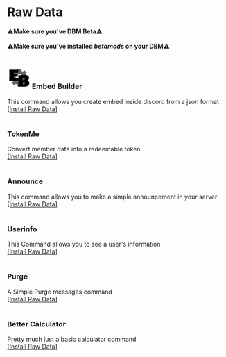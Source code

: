 # Raw Data
⚠️<b>Make sure you've DBM Beta</b>⚠️ <br>
<br>
⚠️<b>Make sure you've installed <em>betamods</em> on your DBM</b>⚠️

# <h3> ![Embed Builder Icon](https://github.com/Gr3nDy/DBM-Embed-Builder/blob/master/Screenshot/EB.png) Embed Builder </h3>
This command allows you create embed inside discord from a json format <br>
[[Install Raw Data]](https://github.com/Gr3nDy/DBM-Embed-Builder)

# <h3> TokenMe </h3>
Convert member data into a redeemable token <br>
[[Install Raw Data]](https://github.com/Gr3nDy/Discord-Bot-Maker/blob/master/Raw-Data/tokenme/README.md)

# <h3> Announce </h3>
This command allows you to make a simple announcement in your server <br>
[[Install Raw Data]](https://github.com/Gr3nDy/Discord-Bot-Maker/blob/master/Raw-Data/announce/README.md)

# <h3> Userinfo </h3>
This Command allows you to see a user's information <br>
[[Install Raw Data]](https://github.com/Gr3nDy/Discord-Bot-Maker/blob/master/Raw-Data/userinfo/README.md)

# <h3> Purge </h3>
A Simple Purge messages command <br>
[[Install Raw Data]](https://github.com/Gr3nDy/Discord-Bot-Maker/blob/master/Raw-Data/purge/README.md)

# <h3> Better Calculator </h3>
Pretty much just a basic calculator command <br>
[[Install Raw Data]](https://github.com/Gr3nDy/Discord-Bot-Maker/blob/master/Raw-Data/better-calculator/README.md)
